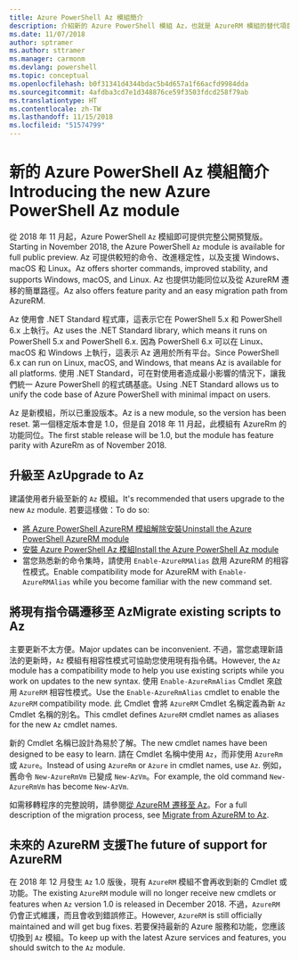 ```yaml
---
title: Azure PowerShell Az 模組簡介
description: 介紹新的 Azure PowerShell 模組 Az，也就是 AzureRM 模組的替代項目。
ms.date: 11/07/2018
author: sptramer
ms.author: sttramer
ms.manager: carmonm
ms.devlang: powershell
ms.topic: conceptual
ms.openlocfilehash: b0f31341d4344bdac5b4d657a1f66acfd9984dda
ms.sourcegitcommit: 4afdba3cd7e1d348876ce59f3503fdcd258f79ab
ms.translationtype: HT
ms.contentlocale: zh-TW
ms.lasthandoff: 11/15/2018
ms.locfileid: "51574799"
---
```

# <a name="introducing-the-new-azure-powershell-az-module"></a><span data-ttu-id="c0f60-103">新的 Azure PowerShell Az 模組簡介</span><span class="sxs-lookup"><span data-stu-id="c0f60-103">Introducing the new Azure PowerShell Az module</span></span>

<span data-ttu-id="c0f60-104">從 2018 年 11 月起，Azure PowerShell `Az` 模組即可提供完整公開預覽版。</span><span class="sxs-lookup"><span data-stu-id="c0f60-104">Starting in November 2018, the Azure PowerShell `Az` module is available for full public preview.</span></span>
<span data-ttu-id="c0f60-105">Az 可提供較短的命令、改進穩定性，以及支援 Windows、macOS 和 Linux。</span><span class="sxs-lookup"><span data-stu-id="c0f60-105">Az offers shorter commands, improved stability, and supports Windows, macOS, and Linux.</span></span> <span data-ttu-id="c0f60-106">Az 也提供功能同位以及從 AzureRM 遷移的簡單路徑。</span><span class="sxs-lookup"><span data-stu-id="c0f60-106">Az also offers feature parity and an easy migration path from AzureRM.</span></span>

<span data-ttu-id="c0f60-107">Az 使用會 .NET Standard 程式庫，這表示它在 PowerShell 5.x 和 PowerShell 6.x 上執行。</span><span class="sxs-lookup"><span data-stu-id="c0f60-107">Az uses the .NET Standard library, which means it runs on PowerShell 5.x and PowerShell 6.x.</span></span>
<span data-ttu-id="c0f60-108">因為 PowerShell 6.x 可以在 Linux、macOS 和 Windows 上執行，這表示 Az 適用於所有平台。</span><span class="sxs-lookup"><span data-stu-id="c0f60-108">Since PowerShell 6.x can run on Linux, macOS, and Windows, that means Az is available for all platforms.</span></span>
<span data-ttu-id="c0f60-109">使用 .NET Standard，可在對使用者造成最小影響的情況下，讓我們統一 Azure PowerShell 的程式碼基底。</span><span class="sxs-lookup"><span data-stu-id="c0f60-109">Using .NET Standard allows us to unify the code base of Azure PowerShell with minimal impact on users.</span></span>

<span data-ttu-id="c0f60-110">Az 是新模組，所以已重設版本。</span><span class="sxs-lookup"><span data-stu-id="c0f60-110">Az is a new module, so the version has been reset.</span></span> <span data-ttu-id="c0f60-111">第一個穩定版本會是 1.0，但是自 2018 年 11 月起，此模組有 AzureRm 的功能同位。</span><span class="sxs-lookup"><span data-stu-id="c0f60-111">The first stable release will be 1.0, but the module has feature parity with AzureRm as of November 2018.</span></span>

## <a name="upgrade-to-az"></a><span data-ttu-id="c0f60-112">升級至 Az</span><span class="sxs-lookup"><span data-stu-id="c0f60-112">Upgrade to Az</span></span>

<span data-ttu-id="c0f60-113">建議使用者升級至新的 `Az` 模組。</span><span class="sxs-lookup"><span data-stu-id="c0f60-113">It's recommended that users upgrade to the new `Az` module.</span></span> <span data-ttu-id="c0f60-114">若要這樣做：</span><span class="sxs-lookup"><span data-stu-id="c0f60-114">To do so:</span></span>

* [<span data-ttu-id="c0f60-115">將 Azure PowerShell AzureRM 模組解除安裝</span><span class="sxs-lookup"><span data-stu-id="c0f60-115">Uninstall the Azure PowerShell AzureRM module</span></span>](/powershell/azure/uninstall-azurerm-ps)
* [<span data-ttu-id="c0f60-116">安裝 Azure PowerShell Az 模組</span><span class="sxs-lookup"><span data-stu-id="c0f60-116">Install the Azure PowerShell Az module</span></span>](/powershell/azure/install-az-ps)
* <span data-ttu-id="c0f60-117">當您熟悉新的命令集時，請使用 `Enable-AzureRMAlias` 啟用 AzureRM 的相容性模式。</span><span class="sxs-lookup"><span data-stu-id="c0f60-117">Enable compatibility mode for AzureRM with `Enable-AzureRMAlias` while you become familiar with the new command set.</span></span>

## <a name="migrate-existing-scripts-to-az"></a><span data-ttu-id="c0f60-118">將現有指令碼遷移至 Az</span><span class="sxs-lookup"><span data-stu-id="c0f60-118">Migrate existing scripts to Az</span></span>

<span data-ttu-id="c0f60-119">主要更新不太方便。</span><span class="sxs-lookup"><span data-stu-id="c0f60-119">Major updates can be inconvenient.</span></span> <span data-ttu-id="c0f60-120">不過，當您處理新語法的更新時，`Az` 模組有相容性模式可協助您使用現有指令碼。</span><span class="sxs-lookup"><span data-stu-id="c0f60-120">However, the `Az` module has a compatibility mode to help you use existing scripts while you work on updates to the new syntax.</span></span> <span data-ttu-id="c0f60-121">使用 `Enable-AzureRmAlias` Cmdlet 來啟用 `AzureRM` 相容性模式。</span><span class="sxs-lookup"><span data-stu-id="c0f60-121">Use the `Enable-AzureRmAlias` cmdlet to enable the `AzureRM` compatibility mode.</span></span> <span data-ttu-id="c0f60-122">此 Cmdlet 會將 `AzureRM` Cmdlet 名稱定義為新 `Az` Cmdlet 名稱的別名。</span><span class="sxs-lookup"><span data-stu-id="c0f60-122">This cmdlet defines `AzureRM` cmdlet names as aliases for the new `Az` cmdlet names.</span></span>

<span data-ttu-id="c0f60-123">新的 Cmdlet 名稱已設計為易於了解。</span><span class="sxs-lookup"><span data-stu-id="c0f60-123">The new cmdlet names have been designed to be easy to learn.</span></span> <span data-ttu-id="c0f60-124">請在 Cmdlet 名稱中使用 `Az`，而非使用 `AzureRm` 或 `Azure`。</span><span class="sxs-lookup"><span data-stu-id="c0f60-124">Instead of using `AzureRm` or `Azure` in cmdlet names, use `Az`.</span></span> <span data-ttu-id="c0f60-125">例如，舊命令 `New-AzureRmVm` 已變成 `New-AzVm`。</span><span class="sxs-lookup"><span data-stu-id="c0f60-125">For example, the old command `New-AzureRmVm` has become `New-AzVm`.</span></span>

<span data-ttu-id="c0f60-126">如需移轉程序的完整說明，請參閱[從 AzureRM 遷移至 Az](migrate-from-azurerm-to-az.md)。</span><span class="sxs-lookup"><span data-stu-id="c0f60-126">For a full description of the migration process, see [Migrate from AzureRM to Az](migrate-from-azurerm-to-az.md).</span></span>

## <a name="the-future-of-support-for-azurerm"></a><span data-ttu-id="c0f60-127">未來的 AzureRM 支援</span><span class="sxs-lookup"><span data-stu-id="c0f60-127">The future of support for AzureRM</span></span>

<span data-ttu-id="c0f60-128">在 2018 年 12 月發生 `Az` 1.0 版後，現有 `AzureRM` 模組不會再收到新的 Cmdlet 或功能。</span><span class="sxs-lookup"><span data-stu-id="c0f60-128">The existing `AzureRM` module will no longer receive new cmdlets or features when `Az` version 1.0 is released in December 2018.</span></span> <span data-ttu-id="c0f60-129">不過，`AzureRM` 仍會正式維護，而且會收到錯誤修正。</span><span class="sxs-lookup"><span data-stu-id="c0f60-129">However, `AzureRM` is still officially maintained and will get bug fixes.</span></span> <span data-ttu-id="c0f60-130">若要保持最新的 Azure 服務和功能，您應該切換到 `Az` 模組。</span><span class="sxs-lookup"><span data-stu-id="c0f60-130">To keep up with the latest Azure services and features, you should switch to the `Az` module.</span></span>